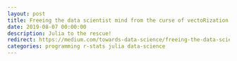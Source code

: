 ```yaml
---
layout: post
title: Freeing the data scientist mind from the curse of vectoRization
date: 2019-08-07 00:00:00
description: Julia to the rescue!
redirect: https://medium.com/towards-data-science/freeing-the-data-scientist-mind-from-the-curse-of-vectorization-11634c370107
categories: programming r-stats julia data-science
---
```

